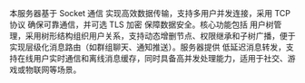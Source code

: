 本服务器基于 Socket 通信 实现高效数据传输，支持多用户并发连接，采用 TCP 协议 确保可靠通信，并可选 TLS 加密 保障数据安全。核心功能包括 用户树管理，采用树形结构组织用户关系，支持动态增删节点、权限继承和子树广播，便于实现层级化消息路由（如群组聊天、通知推送）。服务器提供 低延迟消息转发，支持在线用户实时通信和离线消息缓存，同时具备高并发处理能力，适用于社交、游戏或物联网等场景。